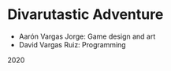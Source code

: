 # Divarutastic Adventure

* Aarón Vargas Jorge: Game design and art
* David Vargas Ruiz: Programming

2020
